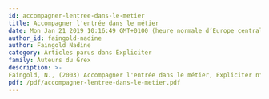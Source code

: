 ```yaml
---
id: accompagner-lentree-dans-le-metier
title: Accompagner l'entrée dans le métier
date: Mon Jan 21 2019 10:16:49 GMT+0100 (heure normale d’Europe centrale)
author_id: faingold-nadine
author: Faingold Nadine
category: Articles parus dans Expliciter
family: Auteurs du Grex
description: >-
Faingold, N., (2003) Accompagner l'entrée dans le métier, Expliciter n° 52, p.22-25 
pdf: /pdf/accompagner-lentree-dans-le-metier.pdf
---
```

